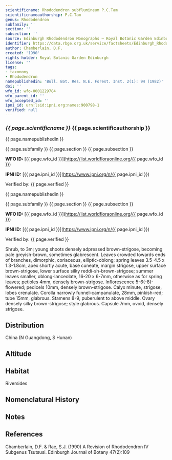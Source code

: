 ```yaml
---
scientificname: Rhododendron subflumineum P.C.Tam
scientificnameauthorship: P.C.Tam
genus: Rhododendron
subfamily: ''
section: ''
subsection: ''
source: Edinburgh Rhododendron Monographs – Royal Botanic Garden Edinburgh
identifier: https://data.rbge.org.uk/service/factsheets/Edinburgh_Rhododendron_Monographs.xhtml
author: Chamberlain, D.F.
created: '1990'
rights holder: Royal Botanic Garden Edinburgh
license: ''
tags:
- taxonomy
- Rhododendron
namepublishedin: 'Bull. Bot. Res. N.E. Forest. Inst. 2(1): 94 (1982)'
doi: ''
wfo_id: wfo-0001229784
wfo_parent_id: ''
wfo_accepted_id: ''
ipni_id: urn:lsid:ipni.org:names:900798-1
verified: null
---
```

### _{{ page.scientificname }}_ {{ page.scientificauthorship }}
 {{ page.namepublishedin }}

{{ page.subfamily }} {{ page.section }} {{ page.subsection }}

**WFO ID:** [{{ page.wfo_id }}](https://list.worldfloraonline.org/{{ page.wfo_id }})

**IPNI ID:** [{{ page.ipni_id }}](https://www.ipni.org/n/{{ page.ipni_id }})

Verified by: {{ page.verified }}

 {{ page.namepublishedin }}

{{ page.subfamily }} {{ page.section }} {{ page.subsection }}

**WFO ID:** [{{ page.wfo_id }}](https://list.worldfloraonline.org/{{ page.wfo_id }})

**IPNI ID:** [{{ page.ipni_id }}](https://www.ipni.org/n/{{ page.ipni_id }})

Verified by: {{ page.verified }}



Shrub, to 3m; young shoots densely adpressed brown-strigose, becoming pale greyish-brown, sometimes glabrescent. Leaves crowded towards ends of branches, dimorphic, coriaceous, elliptic-oblong; spring leaves 3.5-4.5 x 1.3-1.8cm, apex shortly acute, base cuneate, margin strigose, upper surface brown-strigose, lower surface silky reddi-sh-brown-strigose; summer leaves smaller, oblong-lanceolate, 16-20 x 6-7mm, otherwise as for spring leaves; petioles 4mm, densely brown-strigose. Inflorescence 5-6(-8)-flowered; pedicels 10mm, densely brown-strigose. Calyx minute, strigose, lobes crenulate. Corolla narrowly funnel-campanulate, 28mm, pinkish-red; tube 15mm, glabrous. Stamens 8-9, puberulent to above middle. Ovary densely silky brown-strigose; style glabrous. Capsule 7mm, ovoid, densely strigose.

## Distribution
China (N Guangdong, S Hunan)

## Altitude


## Habitat
Riversides

## Nomenclatural History

                       
## Notes


## References

Chamberlain, D.F. & Rae, S.J. (1990) A Revision of Rhododendron IV Subgenus Tsutsusi. Edinburgh Journal of Botany 47(2):109
